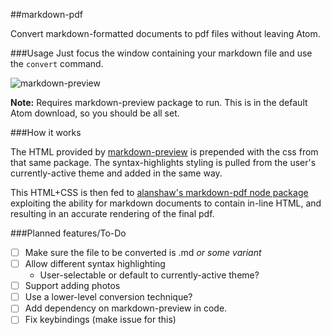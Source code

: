 ##markdown-pdf

Convert markdown-formatted documents to pdf files without leaving Atom.

###Usage
Just focus the window containing your markdown file and use the `convert` command.

![markdown-preview](https://raw.githubusercontent.com/travs/markdown-pdf/master/assets/testpdf.png)

**Note:** Requires markdown-preview package to run. This is in the default Atom download, so you should be all set.

###How it works

The HTML provided by [markdown-preview](https://github.com/atom/markdown-preview) is prepended with the css from that same package. The syntax-highlights styling is pulled from the user's currently-active theme and added in the same way.

This HTML+CSS is then fed to [alanshaw's markdown-pdf node package](https://github.com/alanshaw/markdown-pdf) exploiting the ability for markdown documents to contain in-line HTML, and resulting in an accurate rendering of the final pdf.

###Planned features/To-Do

- [ ] Make sure the file to be converted is .md *or some variant*
- [ ] Allow different syntax highlighting
  * User-selectable or default to currently-active theme?
- [ ] Support adding photos
- [ ] Use a lower-level conversion technique?
- [ ] Add dependency on markdown-preview in code.
- [ ] Fix keybindings (make issue for this)
